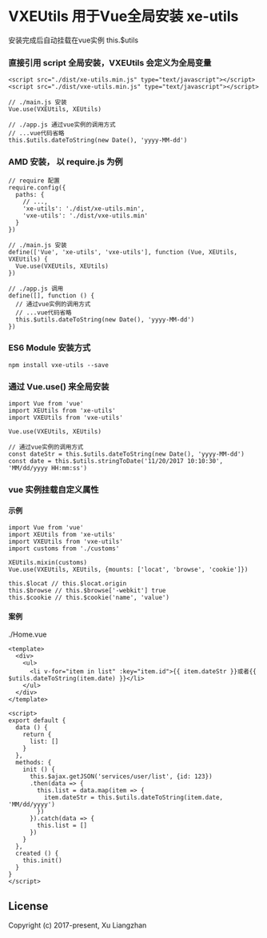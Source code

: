 # VXEUtils 用于Vue全局安装 xe-utils

安装完成后自动挂载在vue实例 this.$utils

### 直接引用 script 全局安装，VXEUtils 会定义为全局变量
``` shell
<script src="./dist/xe-utils.min.js" type="text/javascript"></script>
<script src="./dist/vxe-utils.min.js" type="text/javascript"></script>

// ./main.js 安装
Vue.use(VXEUtils, XEUtils)

// ./app.js 通过vue实例的调用方式
// ...vue代码省略
this.$utils.dateToString(new Date(), 'yyyy-MM-dd')
```

### AMD 安装， 以 require.js 为例
``` shell
// require 配置
require.config({
  paths: {
    // ...,
    'xe-utils': './dist/xe-utils.min',
    'vxe-utils': './dist/vxe-utils.min'
  }
})

// ./main.js 安装
define(['Vue', 'xe-utils', 'vxe-utils'], function (Vue, XEUtils, VXEUtils) {
  Vue.use(VXEUtils, XEUtils)
})

// ./app.js 调用
define([], function () {
  // 通过vue实例的调用方式
  // ...vue代码省略
  this.$utils.dateToString(new Date(), 'yyyy-MM-dd')
})
```

### ES6 Module 安装方式
``` shell
npm install vxe-utils --save
```

### 通过 Vue.use() 来全局安装
``` shell
import Vue from 'vue'
import XEUtils from 'xe-utils'
import VXEUtils from 'vxe-utils'

Vue.use(VXEUtils, XEUtils)

// 通过vue实例的调用方式
const dateStr = this.$utils.dateToString(new Date(), 'yyyy-MM-dd')
const date = this.$utils.stringToDate('11/20/2017 10:10:30', 'MM/dd/yyyy HH:mm:ss')
```

### vue 实例挂载自定义属性
#### 示例
``` shell
import Vue from 'vue'
import XEUtils from 'xe-utils'
import VXEUtils from 'vxe-utils'
import customs from './customs'

XEUtils.mixin(customs)
Vue.use(VXEUtils, XEUtils, {mounts: ['locat', 'browse', 'cookie']})

this.$locat // this.$locat.origin
this.$browse // this.$browse['-webkit'] true
this.$cookie // this.$cookie('name', 'value')
```

#### 案例
./Home.vue
``` shell
<template>
  <div>
    <ul>
      <li v-for="item in list" :key="item.id">{{ item.dateStr }}或者{{ $utils.dateToString(item.date) }}</li>
    </ul>
  </div>
</template>

<script>
export default {
  data () {
    return {
      list: []
    }
  },
  methods: {
    init () {
      this.$ajax.getJSON('services/user/list', {id: 123})
      .then(data => {
        this.list = data.map(item => {
          item.dateStr = this.$utils.dateToString(item.date, 'MM/dd/yyyy')
        })
      }).catch(data => {
        this.list = []
      })
    }
  },
  created () {
    this.init()
  }
}
</script>
```

## License
Copyright (c) 2017-present, Xu Liangzhan